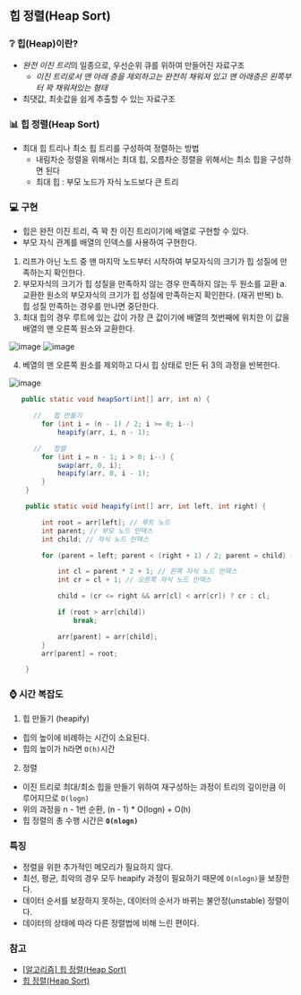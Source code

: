 ## 힙 정렬(Heap Sort) 

### ❔ 힙(Heap)이란?
- *완전 이진 트리*의 일종으로, 우선순위 큐를 위하여 만들어진 자료구조           
   - *이진 트리로서 맨 아래 층을 제외하고는 완전히 채워져 있고 맨 아래층은 왼쪽부터 꽉 채워져있는 형태*
- 최댓값, 최솟값을 쉽게 추출할 수 있는 자료구조

### 📊 힙 정렬(Heap Sort)
- 최대 힙 트리나 최소 힙 트리를 구성하여 정렬하는 방법
  - 내림차순 정렬을 위해서는 최대 힙, 오름차순 정렬을 위해서는 최소 힙을 구성하면 된다
  - 최대 힙 : 부모 노드가 자식 노드보다 큰 트리

### 💻 구현
- 힙은 완전 이진 트리, 즉 꽉 찬 이진 트리이기에 배열로 구현할 수 있다.
- 부모 자식 관계를 배열의 인덱스를 사용하여 구현한다.

1. 리프가 아닌 노드 중 맨 마지막 노드부터 시작하여 부모자식의 크기가 힙 성질에 만족하는지 확인한다.
2. 부모자식의 크기가 힙 성질을 만족하지 않는 경우 만족하지 않는 두 원소를 교환
   a. 교환한 원소의 부모자식의 크기가 힙 성질에 만족하는지 확인한다. (재귀 반복)
   b. 힙 성질 만족하는 경우를 만나면 중단한다.
3. 최대 힙의 경우 루트에 있는 값이 가장 큰 값이기에 배열의 첫번째에 위치한 이 값을 배열의 맨 오른쪽 원소와 교환한다.

![image](https://github.com/SeoYeonBae/CS_study/assets/63505110/b9df816e-f79c-4d5c-8cff-cbb849452ebb)
![image](https://github.com/SeoYeonBae/CS_study/assets/63505110/80d9fec0-c4b6-4b9e-ad6b-f99c9218e882)

4. 베열의 맨 오른쪽 원소를 제외하고 다시 힙 상태로 만든 뒤 3의 과정을 반복한다.

![image](https://github.com/SeoYeonBae/CS_study/assets/63505110/725be7be-30e5-4591-b292-0d7dd7265974)


```java
   public static void heapSort(int[] arr, int n) {

      //   힙 만들기
		for (int i = (n - 1) / 2; i >= 0; i--)
			heapify(arr, i, n - 1);

      //   정렬
		for (int i = n - 1; i > 0; i--) {
			swap(arr, 0, i);
			heapify(arr, 0, i - 1);
		}
	}

	public static void heapify(int[] arr, int left, int right) {

		int root = arr[left]; // 루트 노드
		int parent; // 부모 노드 인덱스
		int child; // 자식 노드 인덱스

		for (parent = left; parent < (right + 1) / 2; parent = child) {

			int cl = parent * 2 + 1; // 왼쪽 자식 노드 인덱스
			int cr = cl + 1; // 오른쪽 자식 노드 인덱스

			child = (cr <= right && arr[cl] < arr[cr]) ? cr : cl;

			if (root > arr[child])
				break;

			arr[parent] = arr[child];
		}
		arr[parent] = root;

	}
```
### ⌚ 시간 복잡도
1. 힙 만들기 (heapify)
  - 힙의 높이에 비례하는 시간이 소요된다.
  - 힙의 높이가 h라면 `O(h)`시간
2. 정렬
- 이진 트리로 최대/최소 힙을 만들기 위하여 재구성하는 과정이 트리의 깊이만큼 이루어지므로 `O(logn)`
- 위의 과정을 n - 1번 순환, (n - 1) * O(logn) + O(h)
- 힙 정렬의 총 수행 시간은 **`O(nlogn)`**

### 특징
- 정렬을 위한 추가적인 메모리가 필요하지 않다.
- 최선, 평균, 최악의 경우 모두 heapify 과정이 필요하기 때문에 `O(nlogn)`을 보장한다.
- 데이터 순서를 보장하지 못하는, 데이터의 순서가 바뀌는 불안정(unstable) 정렬이다.
- 데이터의 상태에 따라 다른 정렬법에 비해 느린 편이다.

### 참고
- [[알고리즘] 힙 정렬(Heap Sort)](https://hongcoding.tistory.com/186)
- [힙 정렬(Heap Sort)](https://lotuslee.tistory.com/40)
